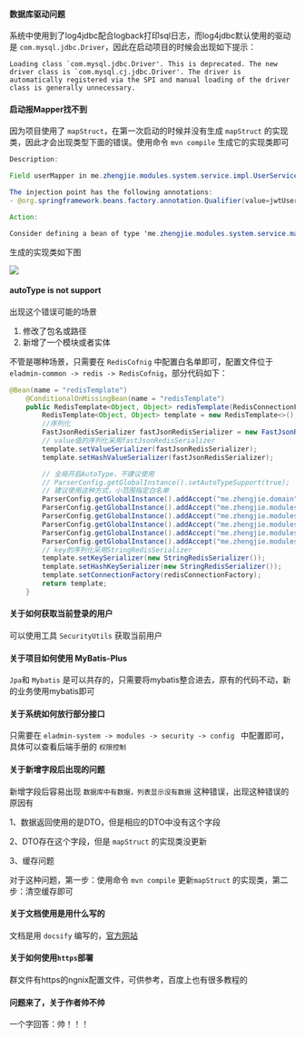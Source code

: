 #### 数据库驱动问题
系统中使用到了log4jdbc配合logback打印sql日志，而log4jdbc默认使用的驱动是 ```com.mysql.jdbc.Driver```，因此在启动项目的时候会出现如下提示：
```
Loading class `com.mysql.jdbc.Driver'. This is deprecated. The new driver class is `com.mysql.cj.jdbc.Driver'. The driver is automatically registered via the SPI and manual loading of the driver class is generally unnecessary.
```
#### 启动报Mapper找不到
因为项目使用了 ```mapStruct```，在第一次启动的时候并没有生成 ```mapStruct``` 的实现类，因此才会出现类型下面的错误。使用命令 ```mvn compile``` 生成它的实现类即可
```java
Description:

Field userMapper in me.zhengjie.modules.system.service.impl.UserServiceImpl required a bean of type 'me.zhengjie.modules.system.service.mapper.UserMapper' that could not be found.

The injection point has the following annotations:
- @org.springframework.beans.factory.annotation.Qualifier(value=jwtUserDetailsService)

Action:

Consider defining a bean of type 'me.zhengjie.modules.system.service.mapper.UserMapper' in your configuration.
```
生成的实现类如下图

![](https://docs-1255840532.cos.ap-shanghai.myqcloud.com/18750819445653.png)

#### autoType is not support
出现这个错误可能的场景
1. 修改了包名或路径
2. 新增了一个模块或者实体

不管是哪种场景，只需要在 ```RedisCofnig``` 中配置白名单即可，配置文件位于 ``` eladmin-common -> redis -> RedisCofnig```，部分代码如下：
```java
@Bean(name = "redisTemplate")
    @ConditionalOnMissingBean(name = "redisTemplate")
    public RedisTemplate<Object, Object> redisTemplate(RedisConnectionFactory redisConnectionFactory) {
        RedisTemplate<Object, Object> template = new RedisTemplate<>();
        //序列化
        FastJsonRedisSerializer fastJsonRedisSerializer = new FastJsonRedisSerializer(Object.class);
        // value值的序列化采用fastJsonRedisSerializer
        template.setValueSerializer(fastJsonRedisSerializer);
        template.setHashValueSerializer(fastJsonRedisSerializer);

        // 全局开启AutoType，不建议使用
        // ParserConfig.getGlobalInstance().setAutoTypeSupport(true);
        // 建议使用这种方式，小范围指定白名单
        ParserConfig.getGlobalInstance().addAccept("me.zhengjie.domain");
        ParserConfig.getGlobalInstance().addAccept("me.zhengjie.modules.system.service.dto");
        ParserConfig.getGlobalInstance().addAccept("me.zhengjie.modules.system.domain");
        ParserConfig.getGlobalInstance().addAccept("me.zhengjie.modules.quartz.domain");
        ParserConfig.getGlobalInstance().addAccept("me.zhengjie.modules.monitor.domain");
        ParserConfig.getGlobalInstance().addAccept("me.zhengjie.modules.security.security");
        // key的序列化采用StringRedisSerializer
        template.setKeySerializer(new StringRedisSerializer());
        template.setHashKeySerializer(new StringRedisSerializer());
        template.setConnectionFactory(redisConnectionFactory);
        return template;
    }
```
#### 关于如何获取当前登录的用户
可以使用工具 ```SecurityUtils``` 获取当前用户
#### 关于项目如何使用 MyBatis-Plus
```Jpa```和 ```Mybatis``` 是可以共存的，只需要将mybatis整合进去，原有的代码不动，新的业务使用mybatis即可
#### 关于系统如何放行部分接口
只需要在 ```eladmin-system -> modules -> security -> config ``` 中配置即可，具体可以查看后端手册的 ```权限控制```
#### 关于新增字段后出现的问题
新增字段后容易出现 ```数据库中有数据，列表显示没有数据``` 这种错误，出现这种错误的原因有

1、数据返回使用的是DTO，但是相应的DTO中没有这个字段

2、DTO存在这个字段，但是 ```mapStruct``` 的实现类没更新

3、缓存问题

对于这种问题，第一步：使用命令 ```mvn compile``` 更新```mapStruct``` 的实现类，第二步：清空缓存即可

#### 关于文档使用是用什么写的
文档是用 ```docsify``` 编写的，[官方网站](https://docsify.js.org/#/zh-cn/)
#### 关于如何使用```https```部署
群文件有https的ngnix配置文件，可供参考，百度上也有很多教程的
#### 问题来了，关于作者帅不帅
 一个字回答：帅！！！

